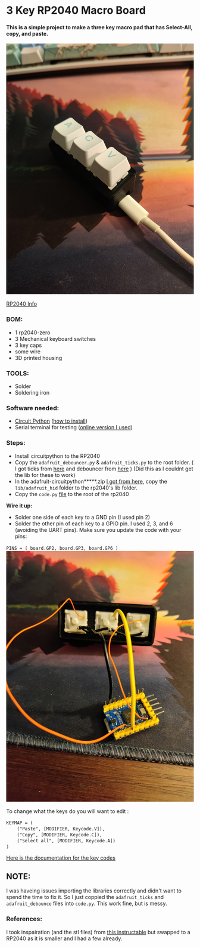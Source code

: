 # 3 Key RP2040 Macro Board
#### This is a simple project to make a three key macro pad that has Select-All, copy, and paste.
![Alt Text](imgs/finished.jpg)

[RP2040 Info](https://www.waveshare.com/wiki/RP2040-Zero)

### BOM:
  - 1 rp2040-zero
  - 3 Mechanical keyboard switches
  - 3 key caps
  - some wire
  - 3D printed housing

### TOOLS:
  - Solder
  - Soldering iron

### Software needed:
  - [Circuit Python](https://circuitpython.org/board/waveshare_rp2040_zero/   ) ([how to install](https://learn.adafruit.com/getting-started-with-raspberry-pi-pico-circuitpython/circuitpython))
  - Serial terminal for testing ([online version I used](https://www.serialterminal.com/advanced_terminal/src/html/index.html))



### Steps:
- Install circuitpython to the RP2040
- Copy the `adafruit_debouncer.py` & `adafruit_ticks.py` to the root folder. ( I got ticks from [here](https://github.com/adafruit/Adafruit_CircuitPython_Ticks/blob/main/adafruit_ticks.py) and debouncer from [here](https://github.com/adafruit/Adafruit_CircuitPython_Debouncer/blob/main/adafruit_debouncer.py) ) (Did this as I couldnt get the lib for these to work)
- In the adafruit-circuitpython*****.zip [I got from here](https://circuitpython.org/libraries), copy the `lib/adafruit_hid` folder to the rp2040's lib folder.
- Copy the `code.py` [file](https://github.com/GQster/rp240ZeroMacroPad/blob/master/code.py) to the root of the rp2040



**Wire it up:**
- Solder one side of each key to a GND pin (I used pin 2)
- Solder the other pin of each key to a GPIO pin. I used 2, 3, and 6 (avoiding the UART pins). Make sure you update the code with your pins:


`PINS = (
    board.GP2,
    board.GP3,
    board.GP6
)`
![Alt Text](imgs/internals.jpg)



To change what the keys do you will want to edit :

    KEYMAP = (
        ("Paste", [MODIFIER, Keycode.V]),
        ("Copy", [MODIFIER, Keycode.C]),
        ("Select all", [MODIFIER, Keycode.A])
    )

[Here is the documentation for the key codes](https://docs.circuitpython.org/projects/hid/en/latest/)



## NOTE:
I was haveing issues importing the libraries correctly and didn't want to spend the time to fix it. So I just coppied the `adafruit_ticks` and `adafruit_debounce` files into `code.py`. This work fine, but is messy. 



### References:
I took inspairation (and the stl files) from [this instructable](https://www.instructables.com/Macropad-for-Keyboard-Shortcuts/) but swapped to a RP2040 as it is smaller and I had a few already.
